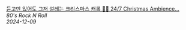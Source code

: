 <!--2024-12-09 04:25:35-->
<div class="yb">
  <a class="nodecor" href="/posts.html?rok/24_7_christmas_ambience_fireplace_merry_christmas_2025">
    <img class="preview" data-videoid="Di6Zpk0_GC0" src="https://i1.ytimg.com/vi/Di6Zpk0_GC0/hqdefault.jpg" align="middle" alt="">
  </a>
  <div class="inlbl text">
    <a class="nodecor" href="/posts.html?rok/24_7_christmas_ambience_fireplace_merry_christmas_2025">듣고만 있어도 그저 설레는 크리스마스 캐롤 🎄🎅 24/7 Christmas Ambience...</a><br>
    <i class="smaller2">80's Rock N Roll</i><br>
    <i class="smaller3">2024-12-09</i>
  </div>
</div>
